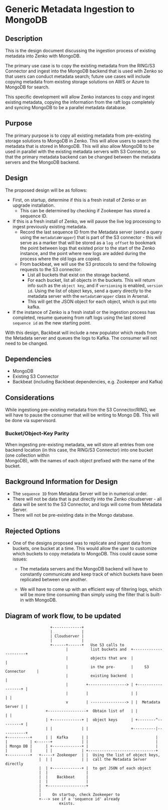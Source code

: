 # Generic Metadata Ingestion to MongoDB

## Description

This is the design document discussing the ingestion process of existing metadata
into Zenko with MongoDB.

The primary use case is to copy the existing metadata from the RING/S3 Connector
and ingest into the MongoDB backend that is used with Zenko so that users can conduct
metadata search; future use cases will include copying metadata from existing storage
solutions on AWS or Azure to MongoDB for search.

This specific development will allow Zenko instances to copy and ingest existing
metadata, copying the information from the raft logs completely and syncing MongoDB
to be a parallel metadata database.

## Purpose

The primary purpose is to copy all existing metadata from pre-existing storage solutions
to MongoDB in Zenko. This will allow users to search the metadata that is stored
in MongoDB. This will also allow MongoDB to be used in parallel with the existing
metadata servers with S3 Connector, so that the primary metadata backend can be
changed between the metadata servers and the MongoDB backend.

## Design

The proposed design will be as follows:

* First, on startup, determine if this is a fresh install of Zenko or an upgrade
  installation.
    * This can be determined by checking if Zookeeper has stored a sequence ID.
* If this is a fresh install of Zenko, we will pause the live log processing to
  ingest previously existing metadata.
    * Record the last sequence ID from the Metadata server (send a query using the
      `metadataWrapper`) that is part of the S3 connector - this will serve as a
      marker that will be stored as a `log offset` to bookmark the point between
      logs that existed prior to the start of the Zenko instance, and the point
      where new logs are added during the process where the old logs are copied.
    * From backbeat, we will use the S3 protocols to send the following requests
      to the S3 connector:
        * List all buckets that exist on the storage backend.
        * For each bucket, list all objects in the buckets. This will return info
          such as the `object key`, and if `versioning` is enabled, `version id`.
      Using the list of object keys, send a query directly to the metadata server
      with the `metadataWrapper` class in Arsenal.
        * This will get the JSON object for each object, which is put into kafka.
* If the instance of Zenko is a fresh install or the ingestion process has completed,
  resume queueing from raft logs using the last stored `sequence id` as the new
  starting point.

With this design, Backbeat will include a new populator which reads from the Metadata
server and queues the logs to Kafka. The consumer will not need to be changed.

## Dependencies

* MongoDB
* Existing S3 Connector
* Backbeat (including Backbeat dependencies, e.g. Zookeeper and Kafka)

## Considerations

While ingestiong pre-existing metadata from the S3 Connector/RING, we will have
to pause the consumer that will be writing to Mongo DB. This will be done via supervisord.

### Bucket/Object-Key Parity

When ingesting pre-existing metadata, we will store all entries from one backend
location (in this case, the RING/S3 Connector) into one bucket (one collection within           
MongoDB), with the names of each object prefixed with the name of the bucket.

## Background Information for Design

* The `sequence ID` from Metadata Server will be in numerical order.
* There will not be data that is put directly into the Zenko cloudserver - all
  data will be sent to the S3 Connector, and logs will come from Metadata Server.
* There will not be pre-existing data in the Mongo database.

## Rejected Options

* One of the designs proposed was to replicate and ingest data from buckets, one
  bucket at a time. This would allow the user to customize which buckets to copy
  metadata to MongoDB. This could cause some issues:

  * The metadata servers and the MongoDB backend will have to constantly communicate
    and keep track of which buckets have been replicated between one another.

  * We will have to come up with an efficient way of filtering logs, which will be
    more time consuming than simply using the filter that is built-in with MongoDB.

## Diagram of work flow, to be updated

```
                    +-------------+
                    |             |
                    | Cloudserver |
                    |             |
                    +------+------+   Use S3 calls to
                           |          list buckets and  +----------------------+
                           |          objects that are  |                      |
                           |          in the pre-       |     S3 Connector     |
                           |          existing backend  |                      |
                           |        +-----------------> | +------------------+ |
                           |        |                   | |                  | |
                           v        | ----------------> | |  Metadata Server | |
                  +-----------------+  Obtain list of   | |                  | |
                  | +-------------+ |  object keys      | +--------^---------+ |
                  | |             | |                   +----------|-----------+
+----------+      | |  Kafka      | |                              |
|          | <------+             | |                              |
| Mongo DB |      | +-------------+ |                              |
|          |      | |             | +------------------------------+
+----------+   +-----+ Zookeeper  | |  Using the list of object keys,
               |  | |             | |  call the Metadata Server directly
               |  | +-------------+ |  to get JSON of each object
               |  |                 |
               |  |    Backbeat     |
               |  |                 |
               |  +-----------------+
               |
               |     On startup, check Zookeeper to
               +---> see if a 'sequence id' already
                        exists.

```
